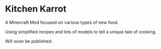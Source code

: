 # Kitchen Karrot

A Minecraft Mod focused on various types of new food.

Using simplified recipes and lots of models to tell a unique tale of cooking.

Will soon be published.